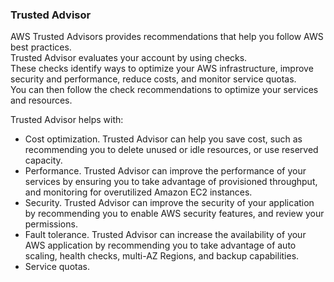 ### Trusted Advisor
AWS Trusted Advisors provides recommendations that help you follow AWS best practices.\
Trusted Advisor evaluates your account by using checks.\
These checks identify ways to optimize your AWS infrastructure, improve security and performance, reduce costs, and monitor service quotas.\
You can then follow the check recommendations to optimize your services and resources.

Trusted Advisor helps with:
* Cost optimization. Trusted Advisor can help you save cost, such as recommending you to delete unused or idle resources, or use reserved capacity.
* Performance. Trusted Advisor can improve the performance of your services by ensuring you to take advantage of provisioned throughput, and monitoring for overutilized Amazon EC2 instances.
* Security. Trusted Advisor can improve the security of your application by recommending you to enable AWS security features, and review your permissions.
* Fault tolerance. Trusted Advisor can increase the availability of your AWS application by recommending you  to take advantage of auto scaling, health checks, multi-AZ Regions, and backup capabilities.
* Service quotas. 
